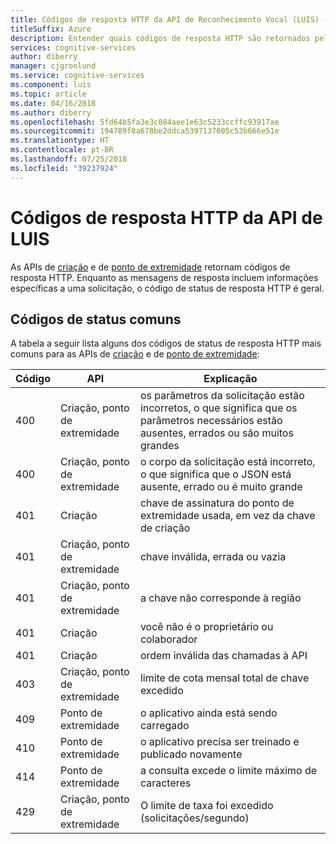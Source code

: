 ```yaml
---
title: Códigos de resposta HTTP da API de Reconhecimento Vocal (LUIS) - Azure | Microsoft Docs
titleSuffix: Azure
description: Entender quais códigos de resposta HTTP são retornados pelas APIs de Criação e de Ponto de extremidade
services: cognitive-services
author: diberry
manager: cjgronlund
ms.service: cognitive-services
ms.component: luis
ms.topic: article
ms.date: 04/16/2018
ms.author: diberry
ms.openlocfilehash: 5fd64b5fa3e3c084aee1e63c5233ccffc93917ae
ms.sourcegitcommit: 194789f8a678be2ddca5397137005c53b666e51e
ms.translationtype: HT
ms.contentlocale: pt-BR
ms.lasthandoff: 07/25/2018
ms.locfileid: "39237924"
---
```

# <a name="luis-api-http-response-codes"></a>Códigos de resposta HTTP da API de LUIS
As APIs de [criação](https://aka.ms/luis-authoring-apis) e de [ponto de extremidade](https://aka.ms/luis-endpoint-apis) retornam códigos de resposta HTTP. Enquanto as mensagens de resposta incluem informações específicas a uma solicitação, o código de status de resposta HTTP é geral. 

## <a name="common-status-codes"></a>Códigos de status comuns
A tabela a seguir lista alguns dos códigos de status de resposta HTTP mais comuns para as APIs de [criação](https://aka.ms/luis-authoring-apis) e de [ponto de extremidade](https://aka.ms/luis-endpoint-apis):

|Código|API|Explicação|
|:--|--|--|
|400|Criação, ponto de extremidade|os parâmetros da solicitação estão incorretos, o que significa que os parâmetros necessários estão ausentes, errados ou são muitos grandes|
|400|Criação, ponto de extremidade|o corpo da solicitação está incorreto, o que significa que o JSON está ausente, errado ou é muito grande|
|401|Criação|chave de assinatura do ponto de extremidade usada, em vez da chave de criação|
|401|Criação, ponto de extremidade|chave inválida, errada ou vazia|
|401|Criação, ponto de extremidade| a chave não corresponde à região|
|401|Criação|você não é o proprietário ou colaborador|
|401|Criação|ordem inválida das chamadas à API|
|403|Criação, ponto de extremidade|limite de cota mensal total de chave excedido|
|409|Ponto de extremidade|o aplicativo ainda está sendo carregado|
|410|Ponto de extremidade|o aplicativo precisa ser treinado e publicado novamente|
|414|Ponto de extremidade|a consulta excede o limite máximo de caracteres|
|429|Criação, ponto de extremidade|O limite de taxa foi excedido (solicitações/segundo)|